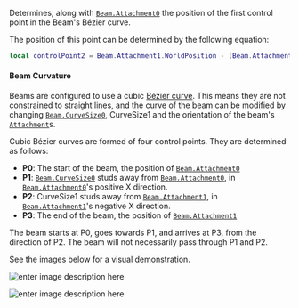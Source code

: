 Determines, along with [`Beam.Attachment0`](https://create.roblox.com/docs/reference/engine/classes/Beam#Attachment0) the position of the first
control point in the Beam's Bézier curve.

The position of this point can be determined by the following equation:
```lua
local controlPoint2 = Beam.Attachment1.WorldPosition - (Beam.Attachment1.CFrame.rightVector * Beam.CurveSize1)
```
#### Beam Curvature

Beams are configured to use a cubic
[Bézier curve](https://create.roblox.com/docs/https://en.wikipedia.org/wiki/B%C3%A9zier_curve). This
means they are not constrained to straight lines, and the curve of the
beam can be modified by changing [`Beam.CurveSize0`](https://create.roblox.com/docs/reference/engine/classes/Beam#CurveSize0), CurveSize1 and
the orientation of the beam's [`Attachment`](https://create.roblox.com/docs/reference/engine/classes/Attachment)s.

Cubic Bézier curves are formed of four control points. They are determined
as follows:

- **P0**: The start of the beam, the position of [`Beam.Attachment0`](https://create.roblox.com/docs/reference/engine/classes/Beam#Attachment0)
- **P1**: [`Beam.CurveSize0`](https://create.roblox.com/docs/reference/engine/classes/Beam#CurveSize0) studs away from
[`Beam.Attachment0`](https://create.roblox.com/docs/reference/engine/classes/Beam#Attachment0), in [`Beam.Attachment0`](https://create.roblox.com/docs/reference/engine/classes/Beam#Attachment0)'s positive X
direction.
- **P2**: CurveSize1 studs away from [`Beam.Attachment1`](https://create.roblox.com/docs/reference/engine/classes/Beam#Attachment1), in
[`Beam.Attachment1`](https://create.roblox.com/docs/reference/engine/classes/Beam#Attachment1)'s negative X direction.
- **P3**: The end of the beam, the position of [`Beam.Attachment1`](https://create.roblox.com/docs/reference/engine/classes/Beam#Attachment1)

The beam starts at P0, goes towards P1, and arrives at P3, from the
direction of P2. The beam will not necessarily pass through P1 and P2.

See the images below for a visual demonstration.

![enter image description here](https://prod.docsiteassets.roblox.com/assets/legacy/BeamCurve1.png)

![enter image description here](https://prod.docsiteassets.roblox.com/assets/legacy/BeamCurve2.png)